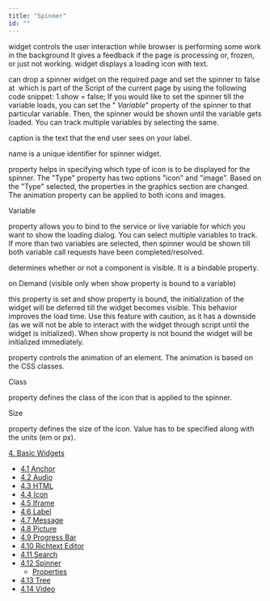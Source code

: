 ```yaml
---
title: "Spinner"
id: ""
---
```


widget controls the user interaction while browser is performing some work in the background It gives a feedback if the page is processing or, frozen, or just not working. widget displays a loading icon with text.

can drop a spinner widget on the required page and set the spinner to false at  which is part of the Script of the current page by using the following code snippet: 1.show = false; If you would like to set the spinner till the variable loads, you can set the " _Variable_" property of the spinner to that particular variable. Then, the spinner would be shown until the variable gets loaded. You can track multiple variables by selecting the same.

caption is the text that the end user sees on your label.

name is a unique identifier for spinner widget.

property helps in specifying which type of icon is to be displayed for the spinner. The "Type" property has two options "icon" and "image". Based on the "Type" selected, the properties in the graphics section are changed. The animation property can be applied to both icons and images.

Variable

property allows you to bind to the service or live variable for which you want to show the loading dialog. You can select multiple variables to track.  If more than two variables are selected, then spinner would be shown till both variable call requests have been completed/resolved.

determines whether or not a component is visible. It is a bindable property.

on Demand (visible only when show property is bound to a variable)

this property is set and show property is bound, the initialization of the widget will be deferred till the widget becomes visible. This behavior improves the load time. Use this feature with caution, as it has a downside (as we will not be able to interact with the widget through script until the widget is initialized). When show property is not bound the widget will be initialized immediately.

property controls the animation of an element. The animation is based on the CSS classes.

Class

property defines the class of the icon that is applied to the spinner.

Size

property defines the size of the icon. Value has to be specified along with the units (em or px).

[4\. Basic Widgets](/learn/app-development/widgets/widget-library/#basic)

- [4.1 Anchor](/learn/app-development/widgets/basic/anchor/)
- [4.2 Audio](/learn/app-development/widgets/media-widgets/)
- [4.3 HTML](/learn/app-development/widgets/basic/html/)
- [4.4 Icon](/learn/app-development/widgets/basic/icon/)
- [4.5 Iframe](/learn/app-development/widgets/basic/iframe/)
- [4.6 Label](/learn/app-development/widgets/basic/label/)
- [4.7 Message](/learn/app-development/widgets/basic/message/)
- [4.8 Picture](/learn/app-development/widgets/media-widgets/)
- [4.9 Progress Bar](/learn/app-development/widgets/basic/progress-bar/)
- [4.10 Richtext Editor](/learn/app-development/widgets/basic/richtext-editor/)
- [4.11 Search](/learn/app-development/widgets/basic/search/)
- [4.12 Spinner](/learn/app-development/widgets/basic/spinner/)
    - [Properties](#properties)
- [4.13 Tree](/learn/app-development/widgets/basic/tree/)
- [4.14 Video](/learn/app-development/widgets/media-widgets/)
